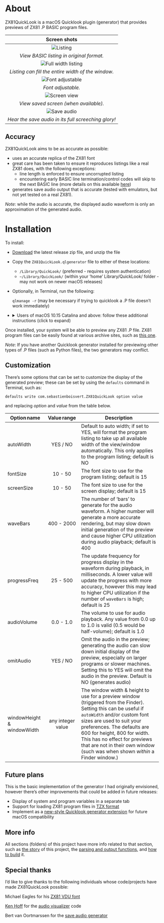 # About

ZX81QuickLook is a macOS Quicklook plugin (generator) that provides previews of ZX81 .P BASIC program files.

| Screen shots |
|:---:|
|![Listing](./images/listing.png)|
|*View BASIC listing in original format.*|
|![Full width listing](./images/fullwidth.png)|
|*Listing can fill the entire width of the window.*|
|![Font adjustable](./images/largefont.png)|
|*Font adjustable.*|
|![Screen view](./images/screen.png)|
|*View saved screen (when available).*|
|![Save audio](./images/audio.png)|
|*Hear the save audio in its full screeching glory!*|

 Accuracy
-------
ZX81QuickLook aims to be as accurate as possible:

* uses an accurate replica of the ZX81 font
* great care has been taken to ensure it reproduces listings like a real ZX81 does, with the following exceptions:
	* line length is enforced to ensure uncorrupted listing
	* encountering early BASIC line termination/control codes will skip to the next BASIC line (more details on this available [here](./ZX81QuickLook/QuickLook/README.md))
* generates save audio output that is accurate (tested with emulators, but not yet tested on a real ZX81).

_Note_: while the audio is accurate, the displayed audio waveform is only an approximation of the generated audio.

# Installation

To install:

* [Download](/releases) the latest release zip file, and unzip the file
* Copy the `ZX81QuickLook.qlgenerator` file to either of these locations:
	* `/Library/QuickLook/` (preferred - requires system authentication)
	* `~/Library/QuickLook/` (within your ‘home’ Library/QuickLook/ folder - may not work on newer macOS releases)
* Optionally, in Terminal, run the following:

	`qlmanage -r` (may be necessary if trying to quicklook a .P file doesn’t work immediately)

*  <details>
    <summary>Users of macOS 10.15 Catalina and above: follow these additional instructions (click to expand)</summary>

    <br/>After installation, you will need to enable the generator:
    1. Try previewing a .P file from the Finder; this will cause the following alert:

      ![Security Warning](images/Security-Warning.png)
    2. Dismiss the alert, go to System Preferences, and select the Security & Privacy section. You should see the warning highlighted here; click 'Allow Anyway' (requires system authentication)

      ![Allow in Security Preferences](images/Security-Allow.png)
    3. Try to preview a .P file again, which should trigger the following alert; click 'Open' and previews should work from then on.

      ![Open to Use](images/Security-Open.png)

  </details>


Once installed, your system will be able to preview any ZX81 .P file. ZX81 program files can be easily found at various archive sites, such as [this one](http://rwapsoftware.co.uk/zx81/zx81_software.html).

*Note*: If you have another Quicklook generator installed for previewing other types of .P files (such as Python files), the two generators may conflict.


## Customization

There’s some options that can be set to customize the display of the generated preview; these can be set by using the `defaults` command in Terminal, such as:

```
defaults write com.sebastienboisvert.ZX81QuickLook option value
```

and replacing _option_ and _value_ from the table below.

| Option name | Value range | Description |
| --- | :---------: | --- |
| autoWidth | YES / NO | Default to auto width; if set to YES, will format the program listing to take up all available width of the view/window automatically. This only applies to the program listing; default is NO |
| fontSize | 10 - 50 | The font size to use for the program listing; default is 15 |
| screenSize | 10 - 50 | The font size to use for the screen display; default is 15 |
| waveBars | 400 - 2000 | The number of ‘bars’ to generate for the audio waveform. A higher number will generate a more accurate rendering, but may slow down initial generation of the preview and cause higher CPU utilization during audio playback; default is 400 |
| progressFreq | 25 - 500 | The update frequency for progress display in the waveform during playback, in milliseconds. A lower value will update the progress with more accuracy, however this may lead to higher CPU utilization if the number of `waveBars` is high; default is 25 |
| audioVolume | 0.0 - 1.0 | The volume to use for audio playback. Any value from 0.0 up to 1.0 is valid (0.5 would be half-volume); default is 1.0 |
| omitAudio | YES / NO | Omit the audio in the preview; generating the audio can slow down initial display of the preview, especially on larger programs or slower machines. Setting this to YES will omit the audio in the preview. Default is NO (generates audio)
| windowHeight & windowWidth | any integer value | The window width & height to use for a preview window (triggered from the Finder). Setting this can be useful if `autoWidth` and/or custom font sizes are used to suit your preferences. The defaults are 600 for height, 800 for width. This has no effect for previews that are not in their own window (such was when shown *within* a Finder window.)|

## Future plans

This is the basic implementation of the generator I had originally envisioned, however there’s other improvements that could be added in future releases:

* Display of system and program variables in a separate tab
* Support for loading ZX81 program files in [TZX format](https://www.worldofspectrum.org/TZXformat.html)
* Implement as a [new-style Quicklook generator extension](https://nooverviewavailable.com/quicklook/) for future macOS compatibility

## More info

All sections (folders) of this project have more info related to that section, such as [the story](./ZX81QuickLook/README.md) of this project, the [parsing and output functions](./ZX81QuickLook/ZX81%20Functions/README.md), and [how to build](./ZX81QuickLook/QuickLook/README.md) it.

## Special thanks

I’d like to give thanks to the following individuals whose code/projects have made ZX81QuickLook possible:

Michael Eagles for his [ZX81 VDU font](https://www.mattheweagles.co.uk/computing.htm)

[Ken Hoff](https://github.com/kenhoff) for the [audio visualizer](https://github.com/kenhoff/winds-waveform-example) code

Bert van Oortmarssen for the [save audio generator](https://odemar.home.xs4all.nl/zx81/zx81.htm)

